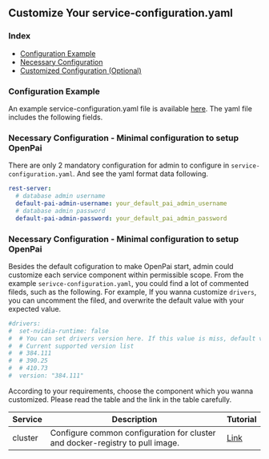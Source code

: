 <!--
  Copyright (c) Microsoft Corporation
  All rights reserved.

  MIT License

  Permission is hereby granted, free of charge, to any person obtaining a copy of this software and associated
  documentation files (the "Software"), to deal in the Software without restriction, including without limitation
  the rights to use, copy, modify, merge, publish, distribute, sublicense, and/or sell copies of the Software, and
  to permit persons to whom the Software is furnished to do so, subject to the following conditions:
  The above copyright notice and this permission notice shall be included in all copies or substantial portions of the Software.

  THE SOFTWARE IS PROVIDED *AS IS*, WITHOUT WARRANTY OF ANY KIND, EXPRESS OR IMPLIED, INCLUDING
  BUT NOT LIMITED TO THE WARRANTIES OF MERCHANTABILITY, FITNESS FOR A PARTICULAR PURPOSE AND
  NONINFRINGEMENT. IN NO EVENT SHALL THE AUTHORS OR COPYRIGHT HOLDERS BE LIABLE FOR ANY CLAIM,
  DAMAGES OR OTHER LIABILITY, WHETHER IN AN ACTION OF CONTRACT, TORT OR OTHERWISE, ARISING FROM,
  OUT OF OR IN CONNECTION WITH THE SOFTWARE OR THE USE OR OTHER DEALINGS IN THE SOFTWARE.
-->


## Customize Your service-configuration.yaml

### Index
- [Configuration Example](#example)
- [Necessary Configuration](#necessary)
- [Customized Configuration (Optional)](#optional)

### Configuration Example <a name="example"></a>
An example service-configuration.yaml file is available [here](../../../examples/cluster-configuration/service-configuration.yaml). The yaml file includes the following fields.

### Necessary Configuration - Minimal configuration to setup OpenPai <a name="necessary"></a>

There are only 2 mandatory configuration for admin to configure in ```service-configuration.yaml```. And see the yaml format data following.

```YAML
rest-server:
  # database admin username
  default-pai-admin-username: your_default_pai_admin_username
  # database admin password
  default-pai-admin-password: your_default_pai_admin_password
```  

### Necessary Configuration - Minimal configuration to setup OpenPai <a name="optional"></a>

Besides the default cofiguration to make OpenPai start, admin could customize each service component within permissible scope. From the example ```serivce-configuration.yaml```, you could find a lot of commented fileds, such as the following. For example, If you wanna customize ```drivers```, you can uncomment the filed, and overwrite the default value with your expected value. 
```YAML
#drivers:
#  set-nvidia-runtime: false
#  # You can set drivers version here. If this value is miss, default value will be 384.111
#  # Current supported version list
#  # 384.111
#  # 390.25
#  # 410.73
#  version: "384.111"
```  


According to your requirements, choose the component which you wanna customized. Please read the table and the link in the table carefully. 

| Service | Description | Tutorial |
| --- | --- | --- |
| cluster| Configure common configuration for  cluster and docker-registry to pull image. | [Link](../../../src/cluster/config/cluster.md)|









